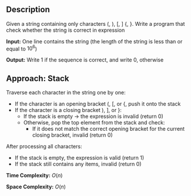 ## Description
Given a string containing only characters (, ), [, ] {, }. Write a program that check whether the string is correct in expression

**Input:** One line contains the string (the length of the string is less than or equal to $10^6$)

**Output:** Write $1$ if the sequence is correct, and write $0$, otherwise

## Approach: Stack
Traverse each character in the string one by one:
- If the character is an opening bracket (, [, or {, push it onto the stack
- If the character is a closing bracket ), ], or }:
    - If the stack is empty → the expression is invalid (return $0$)
    - Otherwise, pop the top element from the stack and check:
        - If it does not match the correct opening bracket for the current closing bracket, invalid (return $0$)

After processing all characters:
- If the stack is empty, the expression is valid (return $1$)
- If the stack still contains any items, invalid (return $0$)

**Time Complexity:** $O(n)$

**Space Complexity:** $O(n)$
